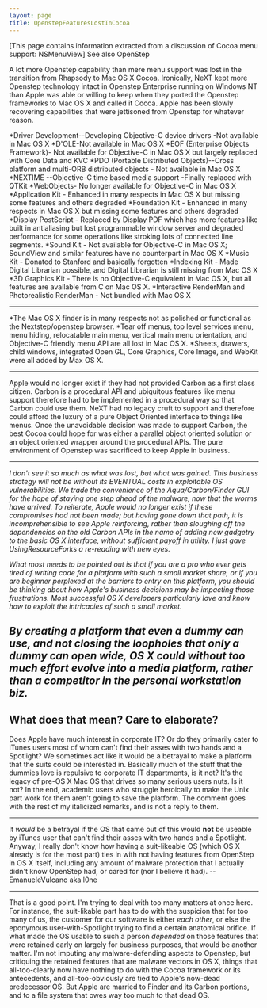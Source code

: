 ```yaml
---
layout: page
title: OpenstepFeaturesLostInCocoa
---
```


[This page contains information extracted from a discussion of Cocoa menu support: NSMenuView]
See also OpenStep

A lot more Openstep capability than mere menu support was lost in the transition from Rhapsody to Mac OS X Cocoa.  Ironically, NeXT kept more Openstep technology intact in Openstep Enterprise running on Windows NT than Apple was able or willing to keep when they ported the Openstep frameworks to Mac OS X and called it Cocoa.  Apple has been slowly recovering capabilities that were jettisoned from Openstep for whatever reason. 


*Driver Development--Developing Objective-C device drivers -Not available in Mac OS X
*D'OLE-Not available in Mac OS X
*EOF (Enterprise Objects Framework)- Not available for Objective-C in Mac OS X but largely replaced with Core Data and KVC
*PDO (Portable Distributed Objects)--Cross platform and multi-ORB distributed objects - Not available in Mac OS X
*NEXTIME --Objective-C time based media support -Finally replaced with QTKit
*WebObjects- No longer available for Objective-C in Mac OS X
*Application Kit - Enhanced in many respects in Mac OS X but missing some features and others degraded
*Foundation Kit - Enhanced in many respects in Mac OS X but missing some features and others degraded
*Display PostScript - Replaced by Display PDF which has more features like built in antialiasing but lost programmable window server and degraded performance for some operations like stroking lots of connected line segments.
*Sound Kit - Not available for Objective-C in Mac OS X; SoundView and similar features have no counterpart in Mac OS X
*Music Kit - Donated to Stanford and basically forgotten
*Indexing Kit - Made Digital Librarian possible, and Digital Librarian is still missing from Mac OS X
*3D Graphics Kit - There is no Objective-C equivalent in Mac OS X, but all features are available from C on Mac OS X.
*Interactive RenderMan and Photorealistic RenderMan - Not bundled with Mac OS X

----

*The Mac OS X finder is in many respects not as polished or functional as the Nextstep/openstep browser.
*Tear off menus, top level services menu, menu hiding, relocatable main menu, vertical main menu orientation, and Objective-C friendly menu API are all lost in Mac OS X.
*Sheets, drawers, child windows, integrated Open GL, Core Graphics, Core Image, and WebKit were all added by Max OS X.

----
Apple would no longer exist if they had not provided Carbon as a first class citizen.  Carbon is a procedural API and ubiquitous features like menu support therefore had to be implemented in a procedural way so that Carbon could use them.  NeXT had no legacy cruft to support and therefore could afford the luxury of a pure Object Oriented interface to things like menus.  Once the unavoidable decision was made to support Carbon, the best Cocoa could hope for was either a parallel object oriented solution or an object oriented wrapper around the procedural APIs.  The pure environment of Openstep was sacrificed to keep Apple in business.

----
*I don't see it so much as what was lost, but what was gained. This business strategy will not be without its EVENTUAL costs in exploitable OS vulnerabilities. We trade the convenience of the Aqua/Carbon/Finder GUI for the hope of staying one step ahead of the malware, now that the worms have arrived. To reiterate, Apple would no longer exist if these compromises had not been made; but having gone down that path, it is incomprehensible to see Apple reinforcing, rather than sloughing off the dependencies on the old Carbon APIs in the name of adding new gadgetry to the basic OS X interface, without sufficient payoff in utility. I just gave UsingResourceForks a re-reading with new eyes.*

*What most needs to be pointed out is that if you are a pro who ever gets tired of writing code for a platform with such a small market share, or if you are beginner perplexed at the barriers to entry on this platform, you should be thinking about how Apple's business decisions may be impacting those frustrations. Most successful OS X developers particularly love and know how to exploit the intricacies of such a small market.*

*By creating a platform that even a dummy can use, and not closing the loopholes that only a dummy can open wide, OS X could without too much effort evolve into a media platform, rather than a competitor in the personal workstation biz.*
----
What does that mean? Care to elaborate?
----
Does Apple have much interest in corporate IT? Or do they primarily cater to iTunes users most of whom can't find their asses with two hands and a Spotlight? We sometimes act like it would be a betrayal to make a platform that the suits could be interested in. Basically much of the stuff that the dummies love is repulsive to corporate IT departments, is it not? It's the legacy of pre-OS X Mac OS that drives so many serious users nuts. Is it not? In the end, academic users who struggle heroically to make the Unix part work for them aren't going to save the platform. The comment goes with the rest of my italicized remarks, and is not a reply to them.

----

It *would* be a betrayal if the OS that came out of this would **not** be useable by iTunes user that can't find their asses with two hands and a Spotlight. Anyway, I really don't know how having a suit-likeable OS (which OS X already is for the most part) ties in with not having features from OpenStep in OS X itself, including any amount of malware protection that I actually didn't know OpenStep had, or cared for (nor I believe it had). -- EmanueleVulcano aka l0ne

----

That is a good point. I'm trying to deal with too many matters at once here. For instance, the suit-likable part has to do with the suspicion that for too many of us, the customer for our software is either *each other*, or else the eponymous user-with-Spotlight trying to find a certain anatomical orifice. If what made the OS usable to such a person *depended* on those features that were retained early on largely for business purposes, that would be another matter. I'm not imputing any malware-defending aspects to Openstep, but critiquing the retained features that are malware vectors in OS X, things that all-too-clearly now have nothing to do with the Cocoa framework or its antecedents, and all-too-obviously are tied to Apple's now-dead predecessor OS. But Apple are married to Finder and its Carbon portions, and to a file system that owes way too much to that dead OS.

